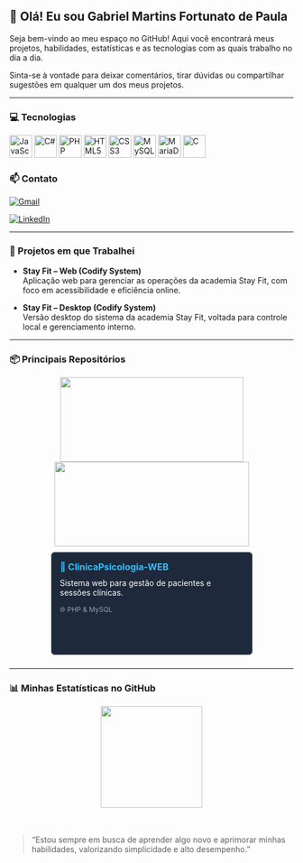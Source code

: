 ## 👋 Olá! Eu sou Gabriel Martins Fortunato de Paula


Seja bem-vindo ao meu espaço no GitHub! Aqui você encontrará meus projetos, habilidades, estatísticas e as tecnologias com as quais trabalho no dia a dia.  

Sinta-se à vontade para deixar comentários, tirar dúvidas ou compartilhar sugestões em qualquer um dos meus projetos.

---

### 💻 Tecnologias

<div align="left">
  <img src="https://cdn.jsdelivr.net/gh/devicons/devicon@latest/icons/javascript/javascript-original.svg" alt="JavaScript" width="40" height="40"/>
  <img src="https://cdn.jsdelivr.net/gh/devicons/devicon@latest/icons/csharp/csharp-original.svg" alt="C#" width="40" height="40"/>
<img src="https://cdn.jsdelivr.net/gh/devicons/devicon@latest/icons/php/php-original.svg" alt="PHP" width="40" height="40"/>
  <img src="https://cdn.jsdelivr.net/gh/devicons/devicon@latest/icons/html5/html5-original-wordmark.svg" alt="HTML5" width="40" height="40"/>
  <img src="https://cdn.jsdelivr.net/gh/devicons/devicon@latest/icons/css3/css3-original-wordmark.svg" alt="CSS3" width="40" height="40"/>
  <img src="https://cdn.jsdelivr.net/gh/devicons/devicon@latest/icons/mysql/mysql-original.svg" alt="MySQL" width="40" height="40"/>
  <img src="https://cdn.jsdelivr.net/gh/devicons/devicon@latest/icons/mariadb/mariadb-original.svg" alt="MariaDB" width="40" height="40"/>
  <img src="https://cdn.jsdelivr.net/gh/devicons/devicon@latest/icons/c/c-original.svg" alt="C" width="40" height="40"/>
</div>

### 📫 Contato

[![Gmail](https://img.shields.io/badge/-Gmail-%23333?style=for-the-badge&logo=gmail&logoColor=white)](mailto:gabrielmartins180706@gmail.com)  

[![LinkedIn](https://img.shields.io/badge/-LinkedIn-%230077B5?style=for-the-badge&logo=linkedin&logoColor=white)](https://www.linkedin.com/in/gabriel-martins-09297934b/)

---

### 💼 Projetos em que Trabalhei

- **Stay Fit – Web (Codify System)**  
  Aplicação web para gerenciar as operações da academia Stay Fit, com foco em acessibilidade e eficiência online.
  
- **Stay Fit – Desktop (Codify System)**  
  Versão desktop do sistema da academia Stay Fit, voltada para controle local e gerenciamento interno.

---

### 📦 Principais Repositórios

<div align="center">
  <a href="https://github.com/Bielmfp18/modelophp.git" style="text-decoration: none;">
    <img src="https://github-readme-stats.vercel.app/api/pin?username=Bielmfp18&repo=modelophp&theme=tokyonight&cache_seconds=0" width="325" height="150"/>
  </a>
  <a href="https://github.com/Bielmfp18/programacaoC.git" style="text-decoration: none;">
    <img src="https://github-readme-stats.vercel.app/api/pin/?username=Bielmfp18&repo=programacaoC&theme=tokyonight&cache_seconds=0" width="345" height="150"/>
  </a>
   <!-- Repositório da clínica (em caixa visual personalizada) -->
  <div style="display: inline-block; width: 325px; height: 150px; background-color: #1e293b; color: #ffffff; border: 1px solid #334155; border-radius: 6px; margin: 10px; padding: 15px; text-align: left;">
    <a href="https://github.com/Bielmfp18/ClinicaPsicologia-WEB" style="color: #38bdf8; font-weight: bold; font-size: 16px; text-decoration: none;">📘 ClinicaPsicologia-WEB</a>
    <p style="margin-top: 10px; font-size: 14px;">Sistema web para gestão de pacientes e sessões clínicas.</p>
    <p style="font-size: 12px; color: #94a3b8;">🌐 PHP & MySQL</p>
  </div>
</div>


----

### 📊 Minhas Estatísticas no GitHub

<div align="center">
  <a href="https://github.com/Bielmfp18?tab=repositories" style="text-decoration: none;">
  <img height="180em" src="https://github-readme-stats.vercel.app/api/top-langs/?username=Bielmfp18&layout=compact&langs_count=7&theme=tokyonight"/>
  </a>
</div><br><br>



> “Estou sempre em busca de aprender algo novo e aprimorar minhas habilidades, valorizando simplicidade e alto desempenho.”
